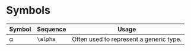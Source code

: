 # Symbols

| Symbol | Sequence | Usage |
|-|-|-|
| α | `\alpha` | Often used to represent a generic type. |